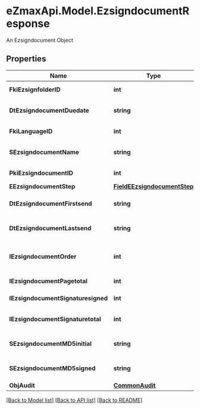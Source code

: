 # eZmaxApi.Model.EzsigndocumentResponse
An Ezsigndocument Object

## Properties

Name | Type | Description | Notes
------------ | ------------- | ------------- | -------------
**FkiEzsignfolderID** | **int** | The unique ID of the Ezsignfolder | 
**DtEzsigndocumentDuedate** | **string** | The maximum date and time at which the document can be signed. | 
**FkiLanguageID** | **int** | The unique ID of the Language.  Valid values:  |Value|Description| |-|-| |1|French| |2|English| | 
**SEzsigndocumentName** | **string** | The name of the document that will be presented to Ezsignfoldersignerassociations | 
**PkiEzsigndocumentID** | **int** | The unique ID of the Ezsigntemplate | 
**EEzsigndocumentStep** | [**FieldEEzsigndocumentStep**](FieldEEzsigndocumentStep.md) |  | 
**DtEzsigndocumentFirstsend** | **string** | The date and time when the Ezsigndocument was first sent. | 
**DtEzsigndocumentLastsend** | **string** | The date and time when the Ezsigndocument was sent the last time. | 
**IEzsigndocumentOrder** | **int** | The order in which the Ezsigndocument will be presented to the signatory in the Ezsignfolder. | 
**IEzsigndocumentPagetotal** | **int** | The number of pages in the Ezsigndocument. | 
**IEzsigndocumentSignaturesigned** | **int** | The number of signatures that were signed in the document. | 
**IEzsigndocumentSignaturetotal** | **int** | The number of total signatures that were requested in the Ezsigndocument. | 
**SEzsigndocumentMD5initial** | **string** | MD5 Hash of the initial PDF Document before signatures were applied to it. | 
**SEzsigndocumentMD5signed** | **string** | MD5 Hash of the final PDF Document after all signatures were applied to it. | 
**ObjAudit** | [**CommonAudit**](CommonAudit.md) |  | 

[[Back to Model list]](../README.md#documentation-for-models) [[Back to API list]](../README.md#documentation-for-api-endpoints) [[Back to README]](../README.md)

